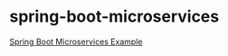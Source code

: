 # spring-boot-microservices
[Spring Boot Microservices Example](https://examples.javacodegeeks.com/enterprise-java/spring/boot/spring-boot-microservices-example/)
